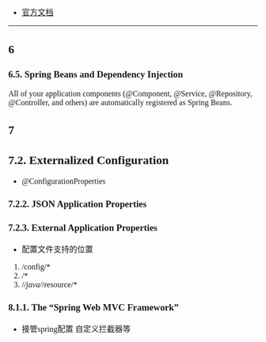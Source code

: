 <font face="Simsun" size=3>

- [官方文档](https://docs.spring.io/spring-boot/docs/2.6.4/reference/htmlsingle/)

---

## 6 

### 6.5. Spring Beans and Dependency Injection

All of your application components (@Component, @Service, @Repository, @Controller, and others) are automatically registered as Spring Beans.

## 7 

## 7.2. Externalized Configuration

- @ConfigurationProperties

### 7.2.2. JSON Application Properties

### 7.2.3. External Application Properties

- 配置文件支持的位置

1. /config/*
2. /*
3. /*/java/*/resource/*

### 8.1.1. The “Spring Web MVC Framework”

- 接管spring配置 自定义拦截器等

</font>
